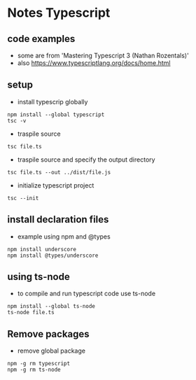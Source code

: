 
Notes Typescript
====================

## code examples 

* some are from 'Mastering Typescript 3 (Nathan Rozentals)'
* also  https://www.typescriptlang.org/docs/home.html

## setup

* install typescrip globally

```
npm install --global typescript
tsc -v
```

* traspile source

```
tsc file.ts
```

* traspile source and specify the output directory

```
tsc file.ts --out ../dist/file.js
```

* initialize typescript project

```
tsc --init
```

## install declaration files

* example using npm and @types

```
npm install underscore
npm install @types/underscore
```

## using ts-node

* to compile and run typescript code use ts-node

```
npm install --global ts-node
ts-node file.ts
```

## Remove packages

* remove global package

```
npm -g rm typescript
npm -g rm ts-node
```